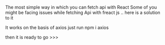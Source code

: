 The most simple way in which you can fetch api with React
Some of you might be facing issues while fetching Api with freact js .. here is a solution to it 

It works on the basis of axios 
just run npm i axios


 then it is ready to go >>>

